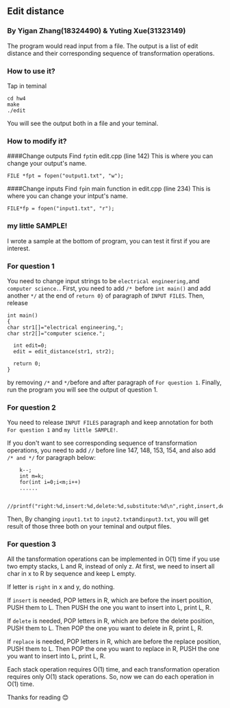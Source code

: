 ## Edit distance
### By Yigan Zhang(18324490) & Yuting Xue(31323149)
  The program would read input from a file. The output is a list of edit distance and their corresponding sequence of transformation operations.
### How to use it?
  Tap in teminal
```
cd hw4
make
./edit
```
  You will see the output both in a file and your teminal. 
### How to modify it?
####Change outputs
  Find `fpt`in edit.cpp (line 142)
  This is where you can change your output's name.
  ```
  FILE *fpt = fopen("output1.txt", "w");
  ```
####Change inputs
Find `fp`in main function in edit.cpp (line 234)
  This is where you can change your intput's name.
  ```
  FILE*fp = fopen("input1.txt", "r");
  ```
### my little SAMPLE!
  I wrote a sample at the bottom of program, you can test it first if you are interest.

### For question 1
  You need to change input strings to be `electrical engineering,`and `computer science.`. 
  First, you need to add `/* `before `int main()` and add another `*/` at the end of `return 0}` of paragraph of `INPUT FILES`.
  Then, release 
  ```
 int main()
{ 
  char str1[]="electrical engineering,";
  char str2[]="computer science.";
		
    int edit=0;
    edit = edit_distance(str1, str2);
		
    return 0;
}

  ```
  by removing `/*` and `*/`before and after paragraph of `For question 1`.
  Finally, run the program you will see the output of question 1.
### For question 2
  You need to release `INPUT FILES` paragraph and keep annotation for both `For question 1` and `my little SAMPLE!`.
  
  If you don't want to see corresponding sequence of transformation operations, you need to add `//` before line 147, 148, 153, 154, and also add `/* and */` for paragraph below:
```
    k--;
    int m=k;
    for(int i=0;i<m;i++)
    ......
  
    //printf("right:%d,insert:%d,delete:%d,substitute:%d\n",right,insert,delet,substit);
```
  Then, By changing `input1.txt` to `input2.txt`and`input3.txt`, you will get result of those three both on your teminal and output files.

### For question 3
  All the tansformation operations can be implemented in O(1) time if you use two empty stacks, L and R, instead of only z.
  At first, we need to insert all char in x to R by sequence and keep L empty.

  If letter is `right` in x and y, do nothing.
  
  If `insert` is needed, POP letters in R, which are before the insert position, PUSH them to L. Then PUSH the one you want to insert into L, print L, R.
  
  If `delete` is needed, POP letters in R, which are before the delete position, PUSH them to L. Then POP the one you want to delete in R, print L, R.
  
  If `replace` is needed, POP letters in R, which are before the replace position, PUSH them to L. Then POP the one you want to replace in R, PUSH the one you want to insert into L, print L, R.
  
  Each stack operation requires O(1) time, and each transformation operation requires only O(1) stack operations. 
  So, now we can do each operation in O(1) time.

  
  Thanks for reading :blush:
  
    
